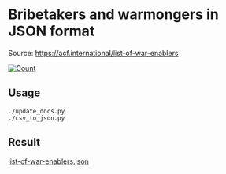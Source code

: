 # Bribetakers and warmongers in JSON format

Source: https://acf.international/list-of-war-enablers

[![Count](https://img.shields.io/badge/count-7032-red)](https://acf.international/list-of-war-enablers)

## Usage

```
./update_docs.py
./csv_to_json.py
```

## Result

[list-of-war-enablers.json](https://raw.githubusercontent.com/sirekanian/list-of-war-enablers/master/list-of-war-enablers.json)
